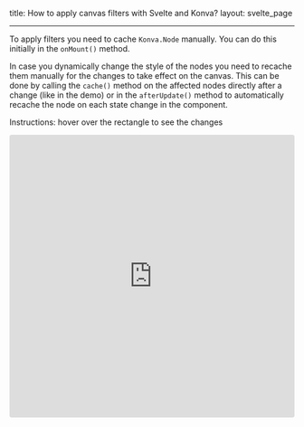 title: How to apply canvas filters with Svelte and Konva?
layout: svelte_page

---

To apply filters you need to cache `Konva.Node` manually. You can do this initially in the `onMount()` method.

In case you dynamically change the style of the nodes you need to recache them manually for the changes to take effect on the canvas. This can be done by calling the `cache()` method on the affected nodes directly after a change (like in the demo) or in the `afterUpdate()` method to automatically recache the node on each state change in the component.

Instructions: hover over the rectangle to see the changes

<iframe src="https://codesandbox.io/embed/github/konvajs/site/tree/master/svelte-demos/filters?hidenavigation=1&view=split&fontsize=10&module=/src/App.svelte" style="width:100%; height:500px; border:0; border-radius: 4px; overflow:hidden;" sandbox="allow-modals allow-forms allow-popups allow-scripts allow-same-origin"></iframe>
